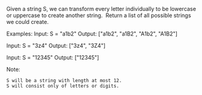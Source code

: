 Given a string S, we can transform every letter individually&nbsp;to be lowercase or uppercase to create another string.&nbsp; Return a list of all possible strings we could create.


Examples:
Input: S = &quot;a1b2&quot;
Output: [&quot;a1b2&quot;, &quot;a1B2&quot;, &quot;A1b2&quot;, &quot;A1B2&quot;]

Input: S = &quot;3z4&quot;
Output: [&quot;3z4&quot;, &quot;3Z4&quot;]

Input: S = &quot;12345&quot;
Output: [&quot;12345&quot;]


Note:


	S will be a string with length at most 12.
	S will consist only of letters or digits.
